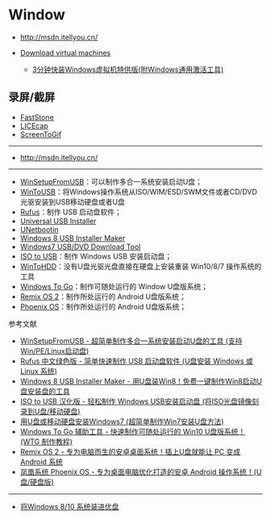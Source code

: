 # Window

- http://msdn.itellyou.cn/
- [Download virtual machines](https://developer.microsoft.com/en-us/microsoft-edge/tools/vms/)

    - [3分钟快装Windows虚拟机特供版(附Windows通用激活工具)](https://www.jianshu.com/p/af0db8b231b0)

## 录屏/截屏

- [FastStone](http://www.faststone.org/index.htm)
- [LICEcap](https://github.com/justinfrankel/licecap)
- [ScreenToGif](https://github.com/NickeManarin/ScreenToGif)


---

- http://msdn.itellyou.cn/

---

- [WinSetupFromUSB](http://www.winsetupfromusb.com/)：可以制作多合一系统安装启动U盘；
- [WinToUSB](http://www.easyuefi.com/wintousb/index-cn.html)：将Windows操作系统从ISO/WIM/ESD/SWM文件或者CD/DVD光驱安装到USB移动硬盘或者U盘
- [Rufus](http://rufus.akeo.ie/)：制作 USB 启动盘软件；
- [Universal USB Installer](http://www.pendrivelinux.com/universal-usb-installer-easy-as-1-2-3/)
- [UNetbootin](https://unetbootin.github.io/)
- [Windows 8 USB Installer Maker](http://apps.codigobit.info/2012/03/windows-8-usb-installer-maker.html)
- [Windows7 USB/DVD Download Tool](http://store.microsoft.com/Help/ISO-Tool)
- [ISO to USB](http://www.isotousb.com/)：制作 Windows USB 安装启动盘；
- [WinToHDD](http://www.iplaysoft.com/wintohdd.html)：没有U盘光驱光盘直接在硬盘上安装重装 Win10/8/7 操作系统的工具
- [Windows To Go](https://github.com/nkc3g4/wtg-assistant)：制作可随处运行的 Window U盘版系统；
- [Remix OS 2](http://www.jide.com/)：制作所处运行的 Android U盘版系统；
- [Phoenix OS](http://www.phoenixos.com)：制作所处运行的 Android U盘版系统；

参考文献

- [WinSetupFromUSB - 超简单制作多合一系统安装启动U盘的工具 (支持Win/PE/Linux启动盘)](http://www.iplaysoft.com/winsetupfromusb.html)
- [Rufus 中文绿色版 - 简单快速制作 USB 启动盘软件 (U盘安装 Windows 或 Linux 系统)](http://www.iplaysoft.com/rufus.html)
- [Windows 8 USB Installer Maker - 用U盘装Win8！免费一键制作Win8启动U盘安装盘的工具](http://www.iplaysoft.com/windows8-usb-installer-maker.html)
- [ISO to USB 汉化版 - 轻松制作 Windows USB安装启动盘 (将ISO光盘镜像刻录到U盘/移动硬盘)](http://www.iplaysoft.com/iso-to-usb.html)
- [用U盘或移动硬盘安装Windows7 (超简单制作Win7安装U盘方法)](http://www.iplaysoft.com/win7-usb-dvd-download-tool.html)
- [Windows To Go 辅助工具 - 快速制作可随处运行的 Win10 U盘版系统！(WTG 制作教程)](http://www.iplaysoft.com/wtg-assistant.html)
- [Remix OS 2 - 专为电脑而生的安卓桌面系统！插上U盘就能让 PC 变成 Android 系统](http://www.iplaysoft.com/remix-os.html)
- [凤凰系统 Phoenix OS - 专为桌面电脑优化打造的安卓 Android 操作系统！(U盘/硬盘版)](http://www.iplaysoft.com/phoenix-os.html)

---

- [将Windows 8/10 系统装进优盘](https://bbs.luobotou.org/forum.php?mod=viewthread&tid=2427)
